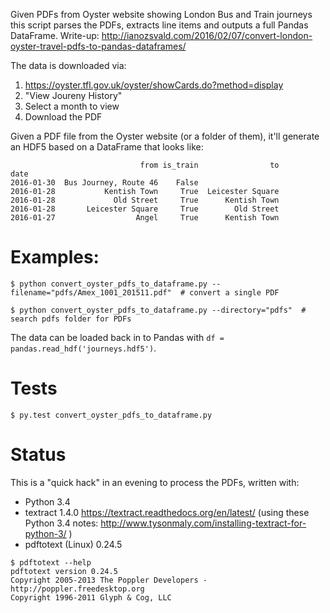 Given PDFs from Oyster website showing London Bus and Train journeys this script parses the PDFs, extracts line items and outputs a full Pandas DataFrame. Write-up: http://ianozsvald.com/2016/02/07/convert-london-oyster-travel-pdfs-to-pandas-dataframes/

The data is downloaded via:
 1. https://oyster.tfl.gov.uk/oyster/showCards.do?method=display
 1. "View Joureny History"
 1. Select a month to view
 1. Download the PDF

Given a PDF file from the Oyster website (or a folder of them), it'll generate an HDF5 based on a DataFrame that looks like:
```
                             from is_train                to
date                                                        
2016-01-30  Bus Journey, Route 46    False                  
2016-01-28           Kentish Town     True  Leicester Square
2016-01-28             Old Street     True      Kentish Town
2016-01-28       Leicester Square     True        Old Street
2016-01-27                  Angel     True      Kentish Town
```

# Examples:

    $ python convert_oyster_pdfs_to_dataframe.py --filename="pdfs/Amex_1001_201511.pdf"  # convert a single PDF

    $ python convert_oyster_pdfs_to_dataframe.py --directory="pdfs"  # search pdfs folder for PDFs

The data can be loaded back in to Pandas with ```df = pandas.read_hdf('journeys.hdf5')```.

# Tests

```
$ py.test convert_oyster_pdfs_to_dataframe.py
```

# Status

This is a "quick hack" in an evening to process the PDFs, written with:

* Python 3.4
* textract 1.4.0 https://textract.readthedocs.org/en/latest/ (using these Python 3.4 notes: http://www.tysonmaly.com/installing-textract-for-python-3/ )
* pdftotext (Linux) 0.24.5

```
$ pdftotext --help
pdftotext version 0.24.5
Copyright 2005-2013 The Poppler Developers - http://poppler.freedesktop.org
Copyright 1996-2011 Glyph & Cog, LLC
```
